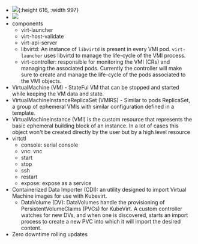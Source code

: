 - ![](https://kubevirt.io/user-guide/assets/architecture.png){:height 616, :width 997}
- ![](https://kubevirt.io/user-guide/assets/architecture-simple.png)
- components
	- virt-launcher
	- virt-host-validate
	- virt-api-server
	- libvirtd: An instance of `libvirtd` is present in every VMI pod. `virt-launcher` uses libvirtd to manage the life-cycle of the VMI process.
	- virt-controller: responsible for monitoring the VMI (CRs) and managing the associated pods. Currently the controller will make sure to create and manage the life-cycle of the pods associated to the VMI objects.
- VirtualMachine (VM) - StateFul VM that can be stopped and started while keeping the VM data and state.
- VirtualMachineInstanceReplicaSet (VMIRS) - Similar to pods ReplicaSet, a group of ephemeral VMIs with similar configuration defined in a template.
- VirtualMachineInstance (VMI) is the custom resource that represents the basic ephemeral building block of an instance. In a lot of cases this object won't be created directly by the user but by a high level resource
- virtctl
	- console: serial console
	- vnc: vnc
	- start
	- stop
	- ssh
	- restart
	- expose: expose as a service
- Containerized Data Importer (CDI): an utility designed to import Virtual Machine images for use with Kubevirt.
	- DataVolume (DV): DataVolumes handle the provisioning of PersistentVolumeClaims (PVCs) for KubeVirt. A custom controller watches for new DVs, and when one is discovered, starts an import process to create a new PVC into which it will import the desired content.
- Zero downtime rolling updates